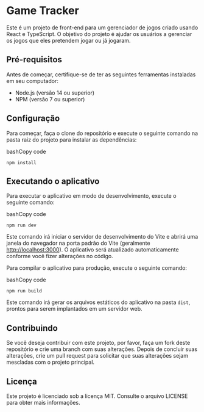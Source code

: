 # Game Tracker

Este é um projeto de front-end para um gerenciador de jogos criado usando React e TypeScript. O objetivo do projeto é ajudar os usuários a gerenciar os jogos que eles pretendem jogar ou já jogaram.

Pré-requisitos
--------------

Antes de começar, certifique-se de ter as seguintes ferramentas instaladas em seu computador:

-   Node.js (versão 14 ou superior)
-   NPM (versão 7 ou superior)

Configuração
------------

Para começar, faça o clone do repositório e execute o seguinte comando na pasta raiz do projeto para instalar as dependências:

bashCopy code

`npm install`

Executando o aplicativo
-----------------------

Para executar o aplicativo em modo de desenvolvimento, execute o seguinte comando:

bashCopy code

`npm run dev`

Este comando irá iniciar o servidor de desenvolvimento do Vite e abrirá uma janela do navegador na porta padrão do Vite (geralmente [http://localhost:3000](http://localhost:3000/)). O aplicativo será atualizado automaticamente conforme você fizer alterações no código.

Para compilar o aplicativo para produção, execute o seguinte comando:

bashCopy code

`npm run build`

Este comando irá gerar os arquivos estáticos do aplicativo na pasta `dist`, prontos para serem implantados em um servidor web.

Contribuindo
------------

Se você deseja contribuir com este projeto, por favor, faça um fork deste repositório e crie uma branch com suas alterações. Depois de concluir suas alterações, crie um pull request para solicitar que suas alterações sejam mescladas com o projeto principal.

Licença
-------

Este projeto é licenciado sob a licença MIT. Consulte o arquivo LICENSE para obter mais informações.
